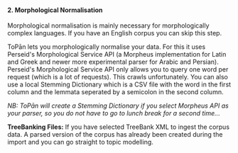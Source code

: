 #### 2. Morphological Normalisation

Morphological normalisation is mainly necessary for morphologically complex languages. If you have an English corpus you can skip this step.

ToPān lets you morphologically normalise your data. For this it uses Perseid's Morphological Service API (a Morpheus implementation for Latin and Greek and newer more experimental parser for Arabic and Persian). Perseid's Morphological Service API only allows you to query one word per request (which is a lot of requests). This crawls unfortunately. You can also use a local Stemming Dictionary which is a CSV file with the word in the first column and the lemmata seperated by a semicolon in the second column.

*NB: ToPān will create a Stemming Dictionary if you select Morpheus API as your parser, so you do not have to go to lunch break for a second time...*

**TreeBanking Files:** If you have selected TreeBank XML to ingest the corpus data. A parsed version of the corpus has already been created during the import and you can go straight to topic modelling.


